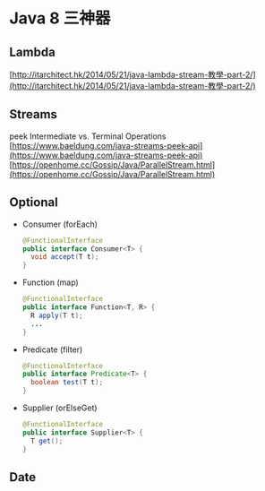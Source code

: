 # Java 8 三神器

## Lambda

[http://itarchitect.hk/2014/05/21/java-lambda-stream-教學-part-2/](http://itarchitect.hk/2014/05/21/java-lambda-stream-教學-part-2/)

## Streams

peek Intermediate vs. Terminal Operations [https://www.baeldung.com/java-streams-peek-api](https://www.baeldung.com/java-streams-peek-api) [https://openhome.cc/Gossip/Java/ParallelStream.html](https://openhome.cc/Gossip/Java/ParallelStream.html)

## Optional

* Consumer \(forEach\)

  ```java
  @FunctionalInterface
  public interface Consumer<T> {
    void accept(T t);
  }
  ```

* Function \(map\)

  ```java
  @FunctionalInterface
  public interface Function<T, R> {
    R apply(T t);
    ...
  }
  ```

* Predicate \(filter\)

  ```java
  @FunctionalInterface
  public interface Predicate<T> {
    boolean test(T t);
  }
  ```

* Supplier \(orElseGet\)

  ```java
  @FunctionalInterface
  public interface Supplier<T> {
    T get();
  }
  ```

## Date

